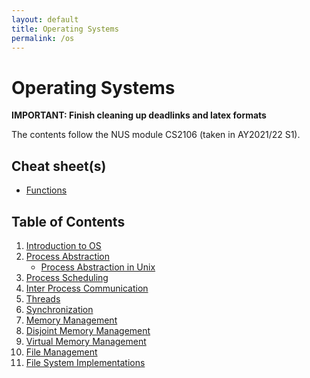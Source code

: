 ```yaml
---
layout: default
title: Operating Systems
permalink: /os
---
```


# Operating Systems

**IMPORTANT: Finish cleaning up deadlinks and latex formats**

The contents follow the NUS module CS2106 (taken in AY2021/22 S1).

## Cheat sheet(s)

- [Functions](/notes-blog/os/functions)

## Table of Contents

1. [Introduction to OS](/notes-blog/os/ch1)
2. [Process Abstraction](/notes-blog/os/ch2)
   - [Process Abstraction in Unix](/notes-blog/os/ch2b)
3. [Process Scheduling](/notes-blog/os/ch3)
4. [Inter Process Communication](/notes-blog/os/ch4)
5. [Threads](/notes-blog/os/ch5)
6. [Synchronization](/notes-blog/os/ch6)
7. [Memory Management](/notes-blog/os/ch7)
8. [Disjoint Memory Management](/notes-blog/os/ch8)
9.  [Virtual Memory Management](/notes-blog/os/ch9)
10. [File Management](/notes-blog/os/ch10)
11. [File System Implementations](/notes-blog/os/ch11)